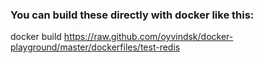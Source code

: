 
### You can build these directly with docker like this:
docker build https://raw.github.com/oyvindsk/docker-playground/master/dockerfiles/test-redis
